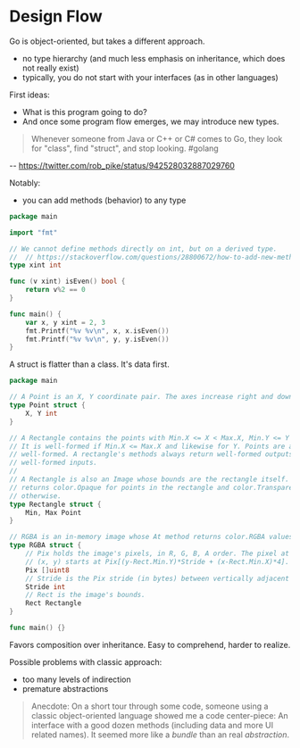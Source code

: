 # Design Flow

Go is object-oriented, but takes a different approach.

* no type hierarchy (and much less emphasis on inheritance, which does not really exist)
* typically, you do not start with your interfaces (as in other languages)

First ideas:

* What is this program going to do?
* And once some program flow emerges, we may introduce new types.

> Whenever someone from Java or C++ or C# comes to Go, they look for "class",
> find "struct", and stop looking. #golang

-- https://twitter.com/rob_pike/status/942528032887029760


Notably:

* you can add methods (behavior) to any type

[embedmd]:# (../x/addmethod/main.go)
```go
package main

import "fmt"

// We cannot define methods directly on int, but on a derived type.
// 	// https://stackoverflow.com/questions/28800672/how-to-add-new-methods-to-an-existing-type-in-go
type xint int

func (v xint) isEven() bool {
	return v%2 == 0
}

func main() {
	var x, y xint = 2, 3
	fmt.Printf("%v %v\n", x, x.isEven())
	fmt.Printf("%v %v\n", y, y.isEven())
}
```

A struct is flatter than a class. It's data first.

[embedmd]:# (../x/rgba/main.go)
```go
package main

// A Point is an X, Y coordinate pair. The axes increase right and down.
type Point struct {
	X, Y int
}

// A Rectangle contains the points with Min.X <= X < Max.X, Min.Y <= Y < Max.Y.
// It is well-formed if Min.X <= Max.X and likewise for Y. Points are always
// well-formed. A rectangle's methods always return well-formed outputs for
// well-formed inputs.
//
// A Rectangle is also an Image whose bounds are the rectangle itself. At
// returns color.Opaque for points in the rectangle and color.Transparent
// otherwise.
type Rectangle struct {
	Min, Max Point
}

// RGBA is an in-memory image whose At method returns color.RGBA values.
type RGBA struct {
	// Pix holds the image's pixels, in R, G, B, A order. The pixel at
	// (x, y) starts at Pix[(y-Rect.Min.Y)*Stride + (x-Rect.Min.X)*4].
	Pix []uint8
	// Stride is the Pix stride (in bytes) between vertically adjacent pixels.
	Stride int
	// Rect is the image's bounds.
	Rect Rectangle
}

func main() {}
```

Favors composition over inheritance. Easy to comprehend, harder to realize.

Possible problems with classic approach:

* too many levels of indirection
* premature abstractions

> Anecdote: On a short tour through some code, someone using a classic
> object-oriented language showed me a code center-piece: An interface with a
> good dozen methods (including data and more UI related names). It seemed more
> like a *bundle* than an real *abstraction*.

